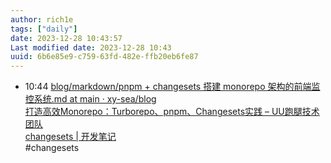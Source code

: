 ```yaml
---
author: rich1e
tags: ["daily"]
date: 2023-12-28 10:43:57
Last modified date: 2023-12-28 10:43
uuid: 6b6e85e9-c759-63fd-482e-ffb20eb6fe87
---
```


- 10:44 [blog/markdown/pnpm + changesets 搭建 monorepo 架构的前端监控系统.md at main · xy-sea/blog](https://github.com/xy-sea/blog/blob/main/markdown/pnpm%20%2B%20changesets%20%E6%90%AD%E5%BB%BA%20monorepo%20%E6%9E%B6%E6%9E%84%E7%9A%84%E5%89%8D%E7%AB%AF%E7%9B%91%E6%8E%A7%E7%B3%BB%E7%BB%9F.md)<br>[打造高效Monorepo：Turborepo、pnpm、Changesets实践 – UU跑腿技术团队](https://tech.uupt.com/?p=1185)<br>[changesets | 开发笔记](https://peiyanlu.gitee.io/vite-press/frontend/npm/changesets)<br>#changesets